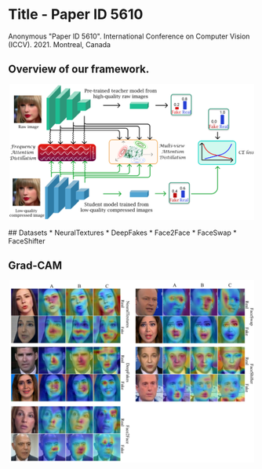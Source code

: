 # Title - Paper ID 5610
Anonymous "Paper ID 5610".  International Conference on Computer Vision (ICCV). 2021. Montreal, Canada

## Overview of our framework.
<p align="center">
    <img src='./images/overall_pineline.png' width=500  alt="overall pineline">
<p>
## Datasets
* NeuralTextures
* DeepFakes
* Face2Face
* FaceSwap
* FaceShifter

## Grad-CAM
<p align="center">
    <img src='./images/gradcam.png' width=500 alt="Grad-CAM">
<p>
